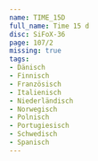 ```yaml
---
name: TIME_15D
full_name: Time 15 d
disc: SiFoX-36
page: 107/2
missing: true
tags:
- Dänisch
- Finnisch
- Französisch
- Italienisch
- Niederländisch
- Norwegisch
- Polnisch
- Portugiesisch
- Schwedisch
- Spanisch
---
```

